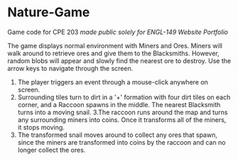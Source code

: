# Nature-Game
Game code for CPE 203 *made public solely for ENGL-149 Website Portfolio*

The game displays normal environment with Miners and Ores. Miners will  walk around to retrieve ores and give them to the Blacksmiths. However, random blobs will appear and slowly find the nearest ore to destroy. Use the arrow keys to navigate through the screen.  

1. The player triggers an event through a mouse-click anywhere on screen.
2. Surrounding tiles turn to dirt in a '+' formation with four dirt tiles on each corner, and a Raccoon spawns in the middle. The nearest Blacksmith turns into a moving snail. 
3.The raccoon runs around the map and turns any surrounding miners into coins. 
	Once it transforms all of the miners, it stops moving.   
4. The transformed snail moves around to collect any ores that spawn, since the miners are transformed into coins by the raccoon and can no longer collect the ores. 
